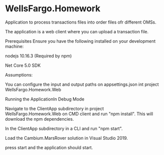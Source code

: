 # WellsFargo.Homework
 
Application to process transactions files into order files ofr different OMSs.

The application is a web client where you can upload a transaction file.

Prerequisites Ensure you have the following installed on your development machine:

nodejs 10.16.3 (Required by npm)

Net Core 5.0 SDK

Assumptions:

You can configure the input and output paths on appsettings.json int project  WellsFargo.Homework.Web

Running the ApplicationIn Debug Mode

Navigate to the ClientApp subdirectory in project WellsFargo.Homework.Web on CMD client and run "npm install". This will download the npm dependencies.

In the ClientApp subdirectory in a CLI and run "npm start".

Load the Cambium.MarsRover solution in Visual Studio 2019.

press start and the application should start.
